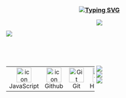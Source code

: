 <!-- **************************************************************** Silvia Avelar **************************************************************** -->
<h3 align="center"><a href="https://git.io/typing-svg"><img src="https://readme-typing-svg.demolab.com?font=Fira+Code&weight=500&size=25&pause=0&duration=4000&color=FF00FF&center=true&width=700&lines=Silvia Avelar" alt="Typing SVG" /></a></h3>

<p align="center">
<img src="https://readme-typing-svg.herokuapp.com/?font=Righteous&size=35&color=Fira&center=true&vCenter=true&width=650&height=70&duration=4000&lines=Quality+Assurance..." />

<img src="https://user-images.githubusercontent.com/73097560/115834477-dbab4500-a447-11eb-908a-139a6edaec5c.gif"><br><br><br><br>

<!-- **************************************************************** LINGUAGENS **************************************************************** -->

<div style="display: flex; align-items: flex-start; align: center">
<table align="center">
  <tr>
    <td align="center" width="96">
        <img src="https://techstack-generator.vercel.app/js-icon.svg" alt="icon" width="40" height="40" />
      <br>JavaScript
    </td>
    <td align="center" width="96">
        <img src="https://techstack-generator.vercel.app/github-icon.svg" alt="icon" width="40" height="40" />
      <br>Github
    </td>
    <td align="center" width="96"> 
        <img src="https://user-images.githubusercontent.com/25181517/192108372-f71d70ac-7ae6-4c0d-8395-51d8870c2ef0.png" width="40" height="40" alt="Git" />
      <br>Git
    <td align="center"  width="96">
        <img src="https://skillicons.dev/icons?i=html" width="40" height="40" alt="HTML5" />
      <br>HTML5
    </td>
    <td align="center" width="96">
        <img src="https://skillicons.dev/icons?i=css" width="40" height="40" alt="css" />
      <br>CSS
    </td>
    <td align="center" width="96">
        <img src="https://skillicons.dev/icons?i=nodejs" width="40" height="40" alt="Nodejs" />
      <br>Nodejs
    </td>
    <td align="center" width="96">
        <img src="https://skillicons.dev/icons?i=vscode" width="40" height="40" alt="VsCode" />
      <br>VsCode
    </td>
    <td align="center" width="96">
        <img src="https://skillicons.dev/icons?i=selenium" width="40" height="40" alt="Selenium" />
      <br>Selenium
    </td>
    
</div>
 
<!-- **************************************************************** CONTATOS **************************************************************** -->

<table align="center">
<div align="center">

<a href="https://instagram.com/silvia.avelar01" target="_blank"><img src="https://img.shields.io/badge/-Instagram:silvia.avelar01-%23E4405F?style=for-the-badge&logo=instagram&logoColor=white" target="_blank"></a>
<a href="http://www.linkedin.com/in/silvia-avelar" target="_blank"><img src="https://img.shields.io/badge/-LinkedIn-%230077B5?style=for-the-badge&logo=linkedin&logoColor=white" target="_blank"></a> 
<a href="mailto:avelar.silvia@yahoo.com"><img src="https://img.shields.io/badge/-Email: avelar.silvia@yahoo.com-%23E4405F?style=for-the-badge&logo=yahoo&logoColor=white" target="_blank"></a>

</div>

---
